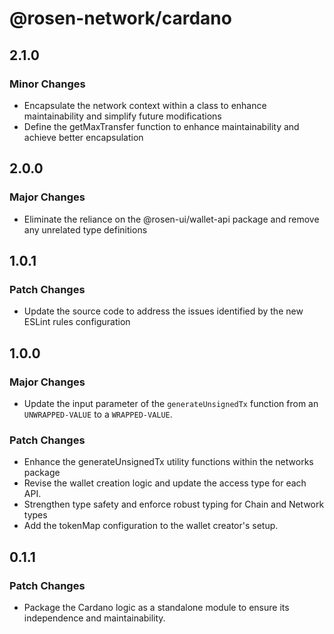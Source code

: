 # @rosen-network/cardano

## 2.1.0

### Minor Changes

- Encapsulate the network context within a class to enhance maintainability and simplify future modifications
- Define the getMaxTransfer function to enhance maintainability and achieve better encapsulation

## 2.0.0

### Major Changes

- Eliminate the reliance on the @rosen-ui/wallet-api package and remove any unrelated type definitions

## 1.0.1

### Patch Changes

- Update the source code to address the issues identified by the new ESLint rules configuration

## 1.0.0

### Major Changes

- Update the input parameter of the `generateUnsignedTx` function from an `UNWRAPPED-VALUE` to a `WRAPPED-VALUE`.

### Patch Changes

- Enhance the generateUnsignedTx utility functions within the networks package
- Revise the wallet creation logic and update the access type for each API.
- Strengthen type safety and enforce robust typing for Chain and Network types
- Add the tokenMap configuration to the wallet creator's setup.

## 0.1.1

### Patch Changes

- Package the Cardano logic as a standalone module to ensure its independence and maintainability.
